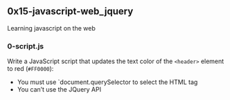 ## 0x15-javascript-web_jquery
Learning javascript on the web

### 0-script.js
Write a JavaScript script that updates the text color of the `<header>` element to red (`#FF0000`):
* You must use `document.querySelector to select the HTML tag
* You can’t use the JQuery API

